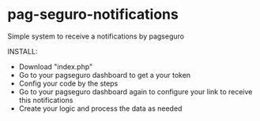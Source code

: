 # pag-seguro-notifications
Simple system to receive a notifications by pagseguro

INSTALL:
- Download "index.php"
- Go to your pagseguro dashboard to get a your token
- Config your code by the steps
- Go to your pagseguro dashboard again to configure your link to receive this notifications
- Create your logic and process the data as needed
